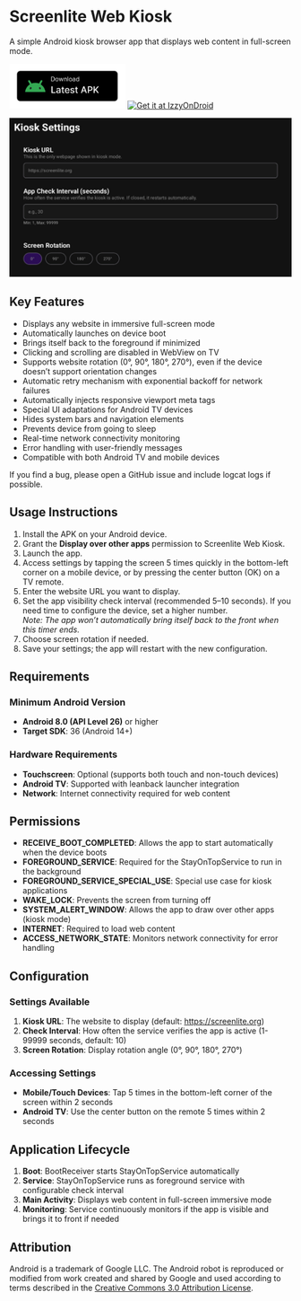 # Screenlite Web Kiosk

A simple Android kiosk browser app that displays web content in full-screen mode.

[<img src="./docs/media/get_apk.png" height="80" alt="Get APK">](https://github.com/screenlite/web-kiosk/releases/download/v0.0.5/screenlite-web-kiosk-v0-0-5.apk)
[<img src="https://gitlab.com/IzzyOnDroid/repo/-/raw/master/assets/IzzyOnDroid.png" height="80" alt="Get it at IzzyOnDroid">](https://apt.izzysoft.de/packages/org.screenlite.webkiosk)

![preview](./docs/media/image.png)

## Key Features
- Displays any website in immersive full-screen mode
- Automatically launches on device boot
- Brings itself back to the foreground if minimized
- Clicking and scrolling are disabled in WebView on TV
- Supports website rotation (0°, 90°, 180°, 270°), even if the device doesn’t support orientation changes
- Automatic retry mechanism with exponential backoff for network failures
- Automatically injects responsive viewport meta tags
- Special UI adaptations for Android TV devices
- Hides system bars and navigation elements
- Prevents device from going to sleep
- Real-time network connectivity monitoring
- Error handling with user-friendly messages
- Compatible with both Android TV and mobile devices

If you find a bug, please open a GitHub issue and include logcat logs if possible.

## Usage Instructions

1. Install the APK on your Android device.  
2. Grant the **Display over other apps** permission to Screenlite Web Kiosk.  
3. Launch the app.  
4. Access settings by tapping the screen 5 times quickly in the bottom-left corner on a mobile device, or by pressing the center button (OK) on a TV remote.  
5. Enter the website URL you want to display.  
6. Set the app visibility check interval (recommended 5–10 seconds). If you need time to configure the device, set a higher number.  
   *Note: The app won’t automatically bring itself back to the front when this timer ends.*  
7. Choose screen rotation if needed.  
8. Save your settings; the app will restart with the new configuration.

## Requirements

### Minimum Android Version
- **Android 8.0 (API Level 26)** or higher  
- **Target SDK**: 36 (Android 14+)

### Hardware Requirements
- **Touchscreen**: Optional (supports both touch and non-touch devices)  
- **Android TV**: Supported with leanback launcher integration  
- **Network**: Internet connectivity required for web content

## Permissions

- **RECEIVE_BOOT_COMPLETED**: Allows the app to start automatically when the device boots  
- **FOREGROUND_SERVICE**: Required for the StayOnTopService to run in the background  
- **FOREGROUND_SERVICE_SPECIAL_USE**: Special use case for kiosk applications  
- **WAKE_LOCK**: Prevents the screen from turning off  
- **SYSTEM_ALERT_WINDOW**: Allows the app to draw over other apps (kiosk mode)  
- **INTERNET**: Required to load web content  
- **ACCESS_NETWORK_STATE**: Monitors network connectivity for error handling

## Configuration

### Settings Available
1. **Kiosk URL**: The website to display (default: https://screenlite.org)  
2. **Check Interval**: How often the service verifies the app is active (1-99999 seconds, default: 10)  
3. **Screen Rotation**: Display rotation angle (0°, 90°, 180°, 270°)

### Accessing Settings
- **Mobile/Touch Devices**: Tap 5 times in the bottom-left corner of the screen within 2 seconds
- **Android TV**: Use the center button on the remote 5 times within 2 seconds  

## Application Lifecycle
1. **Boot**: BootReceiver starts StayOnTopService automatically  
2. **Service**: StayOnTopService runs as foreground service with configurable check interval  
3. **Main Activity**: Displays web content in full-screen immersive mode  
4. **Monitoring**: Service continuously monitors if the app is visible and brings it to front if needed  

## Attribution

Android is a trademark of Google LLC. The Android robot is reproduced or modified from work created and shared by Google and used according to terms described in the [Creative Commons 3.0 Attribution License](https://creativecommons.org/licenses/by/3.0/).